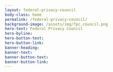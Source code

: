 ```yaml
---
layout: federal-privacy-council
body-class: home
permalink: /federal-privacy-council/
background-image: /assets/img/fpc.council.png
hero-text: Federal Privacy Council
hero-byline:
hero-button-text: 
hero-button-link: 
banner-heading: 
banner-text: 
banner-button-text: 
banner-button-link: 
---
```

